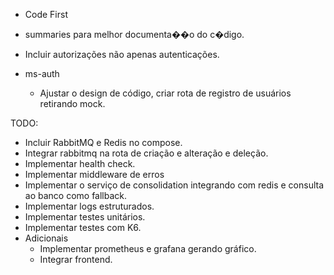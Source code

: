 - Code First
- summaries para melhor documenta��o do c�digo.

- Incluir autorizações não apenas autenticações.
- ms-auth
	- Ajustar o design de código, criar rota de registro de usuários retirando mock.


TODO:
- Incluir RabbitMQ e Redis no compose.
- Integrar rabbitmq na rota de criação e alteração e deleção.
- Implementar health check.
- Implementar middleware de erros
- Implementar o serviço de consolidation integrando com redis e consulta ao banco como fallback.
- Implementar logs estruturados.
- Implementar testes unitários.
- Implementar testes com K6.
- Adicionais
	- Implementar prometheus e grafana gerando gráfico.
	- Integrar frontend.
